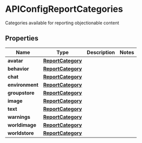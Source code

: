 

# APIConfigReportCategories

Categories available for reporting objectionable content

## Properties

| Name | Type | Description | Notes |
|------------ | ------------- | ------------- | -------------|
|**avatar** | [**ReportCategory**](ReportCategory.md) |  |  |
|**behavior** | [**ReportCategory**](ReportCategory.md) |  |  |
|**chat** | [**ReportCategory**](ReportCategory.md) |  |  |
|**environment** | [**ReportCategory**](ReportCategory.md) |  |  |
|**groupstore** | [**ReportCategory**](ReportCategory.md) |  |  |
|**image** | [**ReportCategory**](ReportCategory.md) |  |  |
|**text** | [**ReportCategory**](ReportCategory.md) |  |  |
|**warnings** | [**ReportCategory**](ReportCategory.md) |  |  |
|**worldimage** | [**ReportCategory**](ReportCategory.md) |  |  |
|**worldstore** | [**ReportCategory**](ReportCategory.md) |  |  |




